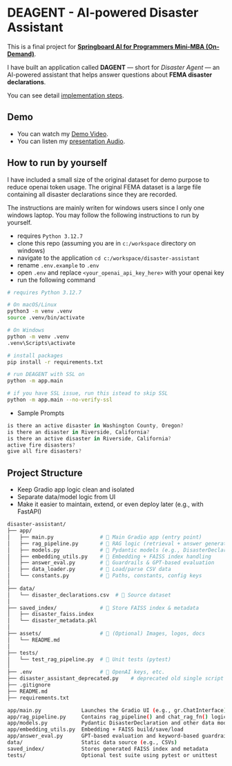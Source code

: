 # DEAGENT - AI-powered Disaster Assistant

This is a final project for **[Springboard AI for Programmers Mini-MBA (On-Demand)](https://my.sectionai.com/mini-mbas/e7306541-f1d2-4920-b40a-8233e628f2f1)**.

I have built an application called **DAGENT** — short for *Disaster Agent* — an AI-powered assistant that helps answer questions about **FEMA disaster declarations**.

You can see detail [implementation steps](/docs/DAGENT-implementation.md).

## Demo

- You can watch my [Demo Video](abc).
- You can listen my [presentation Audio](DAGENT-presentation.mp3).


## How to run by yourself

I have included a small size of the original dataset for demo purpose to reduce openai token usage. The original FEMA dataset is a large file containing all disaster declarations since they are recorded. 

The instructions are mainly writen for windows users since I only one windows laptop. You may follow the following instructions to run by yourself. 
 
- requires `Python 3.12.7`
- clone this repo (assuming you are in `c:/workspace` directory on windows)
- navigate to the application `cd c:/workspace/disaster-assistant`
- rename `.env.example` to `.env`
- open `.env` and replace `<your_openai_api_key_here>` with your openai key
- run the following command



```bash
# requires Python 3.12.7

# On macOS/Linux
python3 -m venv .venv
source .venv/bin/activate 

# On Windows
python -m venv .venv
.venv\Scripts\activate

# install packages
pip install -r requirements.txt

# run DEAGENT with SSL on
python -m app.main

# if you have SSL issue, run this istead to skip SSL
python -m app.main --no-verify-ssl

```

- Sample Prompts
```js
is there an active disaster in Washington County, Oregon? 
is there an disaster in Riverside, California? 
is there an active disaster in Riverside, California?
active fire disasters? 
give all fire disasters?
```

## Project Structure
- Keep Gradio app logic clean and isolated
- Separate data/model logic from UI
- Make it easier to maintain, extend, or even deploy later (e.g., with FastAPI)

```bash
disaster-assistant/
├── app/
│   ├── main.py               # 🔹 Main Gradio app (entry point)
│   ├── rag_pipeline.py       # 🔹 RAG logic (retrieval + answer generation) 
│   ├── models.py             # 🔹 Pydantic models (e.g., DisasterDeclaration)
│   ├── embedding_utils.py    # 🔹 Embedding + FAISS index handling
│   ├── answer_eval.py        # 🔹 Guardrails & GPT-based evaluation
│   ├── data_loader.py        # 🔹 Load/parse CSV data
│   └── constants.py          # 🔹 Paths, constants, config keys
│
├── data/
│   └── disaster_declarations.csv  # 🔹 Source dataset
│
├── saved_index/              # 🔹 Store FAISS index & metadata
│   ├── disaster_faiss.index
│   └── disaster_metadata.pkl
│
├── assets/                   # 🔹 (Optional) Images, logos, docs
│   └── README.md
│
├── tests/
│   └── test_rag_pipeline.py  # 🔹 Unit tests (pytest)
│
├── .env                      # 🔹 OpenAI keys, etc.
├── disaster_assistant_deprecated.py    # deprecated old single script version
├── .gitignore
├── README.md
├── requirements.txt

app/main.py	            Launches the Gradio UI (e.g., gr.ChatInterface)
app/rag_pipeline.py	    Contains rag_pipeline() and chat_rag_fn() logic
app/models.py	        Pydantic DisasterDeclaration and other data models
app/embedding_utils.py	Embedding + FAISS build/save/load
app/answer_eval.py	    GPT-based evaluation and keyword-based guardrails
data/	                Static data source (e.g., CSVs)
saved_index/	        Stores generated FAISS index and metadata
tests/	                Optional test suite using pytest or unittest
```




 